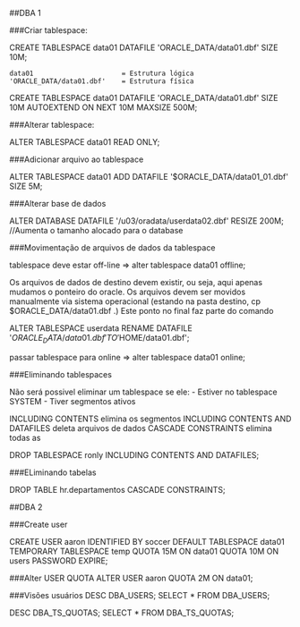 ##DBA 1

###Criar tablespace:

CREATE TABLESPACE data01 
	DATAFILE 'ORACLE_DATA/data01.dbf' SIZE 10M;
    
    data01 						= Estrutura lógica
	'ORACLE_DATA/data01.dbf' 	= Estrutura física    

CREATE TABLESPACE data01
	DATAFILE 'ORACLE_DATA/data01.dbf' SIZE 10M
    AUTOEXTEND ON NEXT 10M MAXSIZE 500M;


###Alterar tablespace:

ALTER TABLESPACE data01 READ ONLY;


###Adicionar arquivo ao tablespace

ALTER TABLESPACE data01
	ADD DATAFILE '$ORACLE_DATA/data01_01.dbf' SIZE 5M;


###Alterar base de dados

ALTER DATABASE
	DATAFILE '/u03/oradata/userdata02.dbf'
    RESIZE 200M;	//Aumenta o tamanho alocado para o database
    
###Movimentação de arquivos de dados da tablespace

tablespace deve estar off-line => alter tablespace data01 offline;

Os arquivos de dados de destino devem existir, ou seja, aqui apenas mudamos o ponteiro do oracle. Os arquivos devem ser movidos manualmente via sistema operacional (estando na pasta destino, cp $ORACLE_DATA/data01.dbf .) Este ponto no final faz parte do comando

ALTER TABLESPACE userdata RENAME
	DATAFILE '$ORACLE_DATA/data01.dbf'
    TO '$HOME/data01.dbf';
    
passar tablespace para online => alter tablespace data01 online;


###Eliminando tablespaces

Não será possivel eliminar um tablespace se ele:
	- Estiver no tablespace SYSTEM
    - Tiver segmentos ativos
    
INCLUDING CONTENTS elimina os segmentos
INCLUDING CONTENTS AND DATAFILES deleta arquivos de dados
CASCADE CONSTRAINTS elimina todas as 

DROP TABLESPACE ronly INCLUDING CONTENTS AND DATAFILES;

###ELiminando tabelas

DROP TABLE hr.departamentos
CASCADE CONSTRAINTS;

##DBA 2

###Create user

CREATE USER aaron
IDENTIFIED BY soccer
DEFAULT TABLESPACE data01
TEMPORARY TABLESPACE temp
QUOTA 15M ON data01
QUOTA 10M ON users
PASSWORD EXPIRE;

###Alter USER QUOTA
ALTER USER aaron
QUOTA 2M ON data01;

###Visões usuários
DESC DBA_USERS;
SELECT * FROM DBA_USERS;

DESC DBA_TS_QUOTAS;
SELECT * FROM DBA_TS_QUOTAS;



